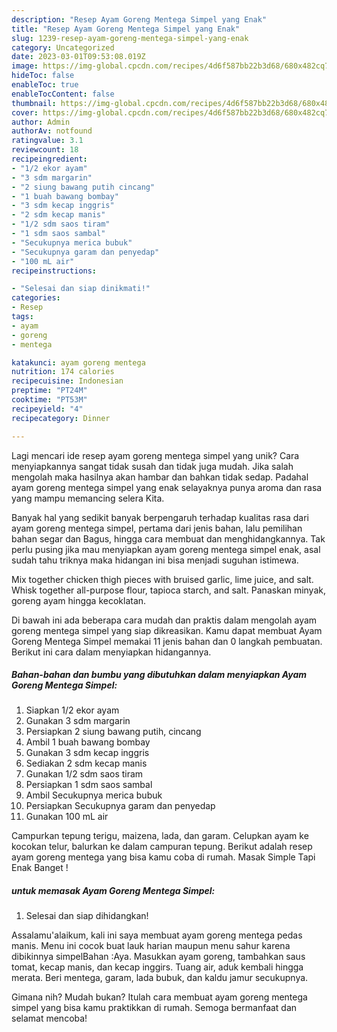 ```yaml
---
description: "Resep Ayam Goreng Mentega Simpel yang Enak"
title: "Resep Ayam Goreng Mentega Simpel yang Enak"
slug: 1239-resep-ayam-goreng-mentega-simpel-yang-enak
category: Uncategorized
date: 2023-03-01T09:53:08.019Z
image: https://img-global.cpcdn.com/recipes/4d6f587bb22b3d68/680x482cq70/ayam-goreng-mentega-simpel-foto-resep-utama.jpg
hideToc: false
enableToc: true
enableTocContent: false
thumbnail: https://img-global.cpcdn.com/recipes/4d6f587bb22b3d68/680x482cq70/ayam-goreng-mentega-simpel-foto-resep-utama.jpg
cover: https://img-global.cpcdn.com/recipes/4d6f587bb22b3d68/680x482cq70/ayam-goreng-mentega-simpel-foto-resep-utama.jpg
author: Admin
authorAv: notfound
ratingvalue: 3.1
reviewcount: 18
recipeingredient:
- "1/2 ekor ayam"
- "3 sdm margarin"
- "2 siung bawang putih cincang"
- "1 buah bawang bombay"
- "3 sdm kecap inggris"
- "2 sdm kecap manis"
- "1/2 sdm saos tiram"
- "1 sdm saos sambal"
- "Secukupnya merica bubuk"
- "Secukupnya garam dan penyedap"
- "100 mL air"
recipeinstructions:

- "Selesai dan siap dinikmati!"
categories:
- Resep
tags:
- ayam
- goreng
- mentega

katakunci: ayam goreng mentega 
nutrition: 174 calories
recipecuisine: Indonesian
preptime: "PT24M"
cooktime: "PT53M"
recipeyield: "4"
recipecategory: Dinner

---
```





Lagi mencari ide resep ayam goreng mentega simpel yang unik? Cara menyiapkannya sangat tidak susah dan tidak juga mudah. Jika salah mengolah maka hasilnya akan hambar dan bahkan tidak sedap. Padahal ayam goreng mentega simpel yang enak selayaknya punya aroma dan rasa yang mampu memancing selera Kita.





Banyak hal yang sedikit banyak berpengaruh terhadap kualitas rasa dari ayam goreng mentega simpel, pertama dari jenis bahan, lalu pemilihan bahan segar dan Bagus, hingga cara membuat dan menghidangkannya. Tak perlu pusing jika mau menyiapkan ayam goreng mentega simpel enak,      asal sudah tahu triknya maka hidangan ini bisa menjadi suguhan istimewa.














Mix together chicken thigh pieces with bruised garlic, lime juice, and salt. Whisk together all-purpose flour, tapioca starch, and salt. Panaskan minyak, goreng ayam hingga kecoklatan.






Di bawah ini ada beberapa cara mudah dan praktis dalam mengolah ayam goreng mentega simpel yang siap dikreasikan. Kamu dapat membuat Ayam Goreng Mentega Simpel memakai 11 jenis bahan dan 0 langkah pembuatan. Berikut ini cara dalam menyiapkan hidangannya.

<!--inarticleads1-->

##### Bahan-bahan dan bumbu yang dibutuhkan dalam menyiapkan Ayam Goreng Mentega Simpel:

1. Siapkan 1/2 ekor ayam
1. Gunakan 3 sdm margarin
1. Persiapkan 2 siung bawang putih, cincang
1. Ambil 1 buah bawang bombay
1. Gunakan 3 sdm kecap inggris
1. Sediakan 2 sdm kecap manis
1. Gunakan 1/2 sdm saos tiram
1. Persiapkan 1 sdm saos sambal
1. Ambil Secukupnya merica bubuk
1. Persiapkan Secukupnya garam dan penyedap
1. Gunakan 100 mL air


Campurkan tepung terigu, maizena, lada, dan garam. Celupkan ayam ke kocokan telur, balurkan ke dalam campuran tepung. Berikut adalah resep ayam goreng mentega yang bisa kamu coba di rumah. Masak Simple Tapi Enak Banget ! 

<!--inarticleads2-->

#####  untuk memasak Ayam Goreng Mentega Simpel:


1. Selesai dan siap dihidangkan!

Assalamu&#39;alaikum, kali ini saya membuat ayam goreng mentega pedas manis. Menu ini cocok buat lauk harian maupun menu sahur karena dibikinnya simpelBahan :Aya. Masukkan ayam goreng, tambahkan saus tomat, kecap manis, dan kecap inggirs. Tuang air, aduk kembali hingga merata. Beri mentega, garam, lada bubuk, dan kaldu jamur secukupnya. 

Gimana nih? Mudah bukan? Itulah cara membuat ayam goreng mentega simpel yang bisa kamu praktikkan di rumah. Semoga bermanfaat dan selamat mencoba!
